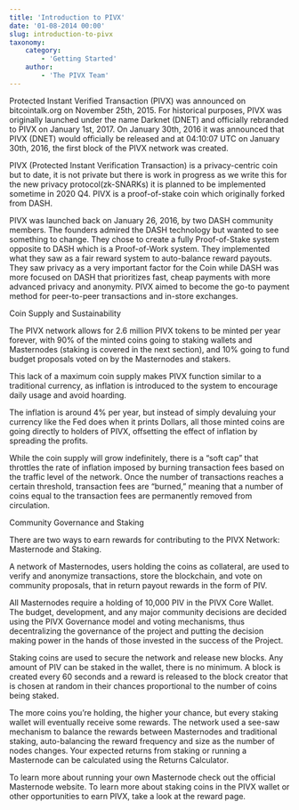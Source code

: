 ```yaml
---
title: 'Introduction to PIVX'
date: '01-08-2014 00:00'
slug: introduction-to-pivx
taxonomy:
    category:
        - 'Getting Started'
    author:
        - 'The PIVX Team'
---
```


Protected Instant Verified Transaction (PIVX) was announced on bitcointalk.org on November 25th, 2015. For historical purposes, PIVX was originally launched under the name Darknet (DNET) and officially rebranded to PIVX on January 1st, 2017. On January 30th, 2016 it was announced that PIVX (DNET) would officially be released and at 04:10:07 UTC on January 30th, 2016, the first block of the PIVX network was created.

PIVX (Protected Instant Verification Transaction) is a privacy-centric coin but to date, it is not private but there is work in progress as we write this for the new privacy protocol(zk-SNARKs) it is planned to be implemented sometime in 2020 Q4. PIVX is a proof-of-stake coin which originally forked from DASH.

PIVX was launched back on January 26, 2016, by two DASH community members. The founders admired the DASH technology but wanted to see something to change. They chose to create a fully Proof-of-Stake system opposite to DASH which is a Proof-of-Work system. They implemented what they saw as a fair reward system to auto-balance reward payouts. They saw privacy as a very important factor for the Coin while DASH was more focused on DASH that prioritizes fast, cheap payments with more advanced privacy and anonymity. PIVX aimed to become the go-to payment method for peer-to-peer transactions and in-store exchanges.


Coin Supply and Sustainability​


The PIVX network allows for 2.6 million PIVX tokens to be minted per year forever, with 90% of the minted coins going to staking wallets and Masternodes (staking is covered in the next section), and 10% going to fund budget proposals voted on by the Masternodes and stakers.

This lack of a maximum coin supply makes PIVX function similar to a traditional currency, as inflation is introduced to the system to encourage daily usage and avoid hoarding. 

The inflation is around 4% per year, but instead of simply devaluing your currency like the Fed does when it prints Dollars, all those minted coins are going directly to holders of PIVX, offsetting the effect of inflation by spreading the profits.

While the coin supply will grow indefinitely, there is a “soft cap” that throttles the rate of inflation imposed by burning transaction fees based on the traffic level of the network. Once the number of transactions reaches a certain threshold, transaction fees are “burned,” meaning that a number of coins equal to the transaction fees are permanently removed from circulation.

Community Governance and Staking

There are two ways to earn rewards for contributing to the PIVX Network: Masternode and Staking. 

A network of Masternodes, users holding the coins as collateral, are used to verify and anonymize transactions, store the blockchain, and vote on community proposals, that in return payout rewards in the form of PIV. 

All Masternodes require a holding of 10,000 PIV in the PIVX Core Wallet. The budget, development, and any major community decisions are decided using the PIVX Governance model and voting mechanisms, thus decentralizing the governance of the project and putting the decision making power in the hands of those invested in the success of the Project. 

Staking coins are used to secure the network and release new blocks. Any amount of PIV can be staked in the wallet, there is no minimum. A block is created every 60 seconds and a reward is released to the block creator that is chosen at random in their chances proportional to the number of coins being staked.

The more coins you’re holding, the higher your chance, but every staking wallet will eventually receive some rewards. The network used a see-saw mechanism to balance the rewards between Masternodes and traditional staking, auto-balancing the reward frequency and size as the number of nodes changes. Your expected returns from staking or running a Masternode can be calculated using the Returns Calculator. 

To learn more about running your own Masternode check out the official Masternode website. To learn more about staking coins in the PIVX wallet or other opportunities to earn PIVX, take a look at the reward page.

